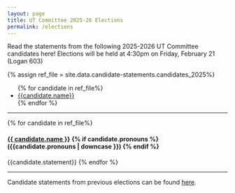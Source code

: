 ```yaml
---
layout: page
title: UT Committee 2025-26 Elections
permalink: /elections
---
```



Read the statements from the following 2025-2026 UT Committee candidates here! Elections will be held at 4:30pm on Friday, February 21 (Logan 603)

{% assign ref_file = site.data.candidate-statements.candidates_2025%}

<ul>
{% for candidate in ref_file%}
<li><a href="#{{candidate.name | slugify}}"> {{candidate.name}}</a></li>
{% endfor %}
</ul>

---

{% for candidate in ref_file%}
<a class="anchor" name="{{candidate.name | slugify}}"></a>
#### [{{ candidate.name }}](mailto:{{candidate.email}}) {% if candidate.pronouns %} ({{candidate.pronouns | downcase }}) {% endif %}
{{candidate.statement}}
{% endfor %}

---

Candidate statements from previous elections can be found [here](/archive/elections).